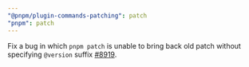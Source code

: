 ```yaml
---
"@pnpm/plugin-commands-patching": patch
"pnpm": patch
---
```


Fix a bug in which `pnpm patch` is unable to bring back old patch without specifying `@version` suffix [#8919](https://github.com/pnpm/pnpm/issues/8919).
